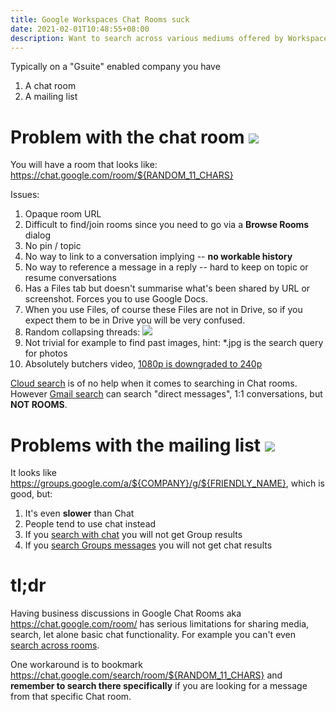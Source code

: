 ```yaml
---
title: Google Workspaces Chat Rooms suck
date: 2021-02-01T10:48:55+08:00
description: Want to search across various mediums offered by Workspaces? You can't with chat rooms
---
```


Typically on a "Gsuite" enabled company you have

1. A chat room
2. A mailing list

# Problem with the chat room <img src="https://s.natalian.org/2021-02-01/chat.png">

You will have a room that looks like: https://chat.google.com/room/${RANDOM_11_CHARS}

Issues:

1. Opaque room URL
1. Difficult to find/join rooms since you need to go via a **Browse Rooms** dialog
1. No pin / topic
1. No way to link to a conversation implying -- **no workable history**
1. No way to reference a message in a reply -- hard to keep on topic or resume conversations
1. Has a Files tab but doesn't summarise what's been shared by URL or screenshot. Forces you to use Google Docs.
1. When you use Files, of course these Files are not in Drive, so if you expect them to be in Drive you will be very confused.
1. Random collapsing threads: <img src="https://s.natalian.org/2021-04-28/collapse.png">
1. Not trivial for example to find past images, hint: *.jpg is the search query for photos
1. Absolutely butchers video, [1080p is downgraded to 240p](https://s.natalian.org/2021-08-19/still-240p.png)

[Cloud search](https://s.natalian.org/2021-02-01/cloud-search.png) is of no
help when it comes to searching in Chat rooms. However [Gmail
search](https://s.natalian.org/2021-02-01/gmail.png) can search "direct
messages", 1:1 conversations, but **NOT ROOMS**.

# Problems with the mailing list <img src="https://s.natalian.org/2021-02-01/groups.png">

It looks like https://groups.google.com/a/${COMPANY}/g/${FRIENDLY_NAME}, which is good, but:

1. It's even **slower** than Chat
2. People tend to use chat instead
3. If you [search with chat](https://s.natalian.org/2021-02-01/search-messages.png) you will not get Group results
4. If you [search Groups messages](https://s.natalian.org/2021-02-01/search-groups-conversations.png) you will not get chat results

# tl;dr

Having business discussions in Google Chat Rooms aka
https://chat.google.com/room/ has serious limitations for sharing media,
search, let alone basic chat functionality. For example you can't even [search
across rooms](https://s.natalian.org/2021-02-01/searching-chat.png).

One workaround is to bookmark
https://chat.google.com/search/room/${RANDOM_11_CHARS} and **remember to search
there specifically** if you are looking for a message from that specific Chat room.
